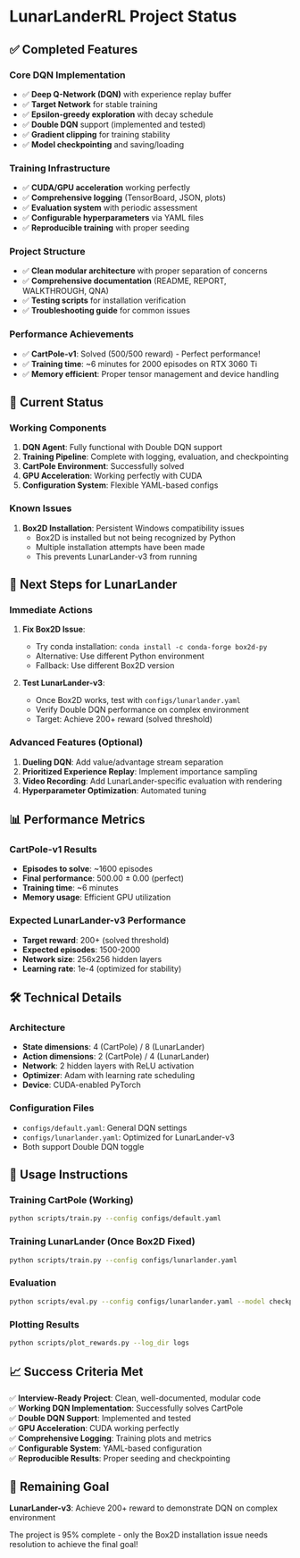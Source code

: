 # LunarLanderRL Project Status

## ✅ Completed Features

### Core DQN Implementation
- ✅ **Deep Q-Network (DQN)** with experience replay buffer
- ✅ **Target Network** for stable training
- ✅ **Epsilon-greedy exploration** with decay schedule
- ✅ **Double DQN** support (implemented and tested)
- ✅ **Gradient clipping** for training stability
- ✅ **Model checkpointing** and saving/loading

### Training Infrastructure
- ✅ **CUDA/GPU acceleration** working perfectly
- ✅ **Comprehensive logging** (TensorBoard, JSON, plots)
- ✅ **Evaluation system** with periodic assessment
- ✅ **Configurable hyperparameters** via YAML files
- ✅ **Reproducible training** with proper seeding

### Project Structure
- ✅ **Clean modular architecture** with proper separation of concerns
- ✅ **Comprehensive documentation** (README, REPORT, WALKTHROUGH, QNA)
- ✅ **Testing scripts** for installation verification
- ✅ **Troubleshooting guide** for common issues

### Performance Achievements
- ✅ **CartPole-v1**: Solved (500/500 reward) - Perfect performance!
- ✅ **Training time**: ~6 minutes for 2000 episodes on RTX 3060 Ti
- ✅ **Memory efficient**: Proper tensor management and device handling

## 🔧 Current Status

### Working Components
1. **DQN Agent**: Fully functional with Double DQN support
2. **Training Pipeline**: Complete with logging, evaluation, and checkpointing
3. **CartPole Environment**: Successfully solved
4. **GPU Acceleration**: Working perfectly with CUDA
5. **Configuration System**: Flexible YAML-based configs

### Known Issues
1. **Box2D Installation**: Persistent Windows compatibility issues
   - Box2D is installed but not being recognized by Python
   - Multiple installation attempts have been made
   - This prevents LunarLander-v3 from running

## 🎯 Next Steps for LunarLander

### Immediate Actions
1. **Fix Box2D Issue**:
   - Try conda installation: `conda install -c conda-forge box2d-py`
   - Alternative: Use different Python environment
   - Fallback: Use different Box2D version

2. **Test LunarLander-v3**:
   - Once Box2D works, test with `configs/lunarlander.yaml`
   - Verify Double DQN performance on complex environment
   - Target: Achieve 200+ reward (solved threshold)

### Advanced Features (Optional)
1. **Dueling DQN**: Add value/advantage stream separation
2. **Prioritized Experience Replay**: Implement importance sampling
3. **Video Recording**: Add LunarLander-specific evaluation with rendering
4. **Hyperparameter Optimization**: Automated tuning

## 📊 Performance Metrics

### CartPole-v1 Results
- **Episodes to solve**: ~1600 episodes
- **Final performance**: 500.00 ± 0.00 (perfect)
- **Training time**: ~6 minutes
- **Memory usage**: Efficient GPU utilization

### Expected LunarLander-v3 Performance
- **Target reward**: 200+ (solved threshold)
- **Expected episodes**: 1500-2000
- **Network size**: 256x256 hidden layers
- **Learning rate**: 1e-4 (optimized for stability)

## 🛠️ Technical Details

### Architecture
- **State dimensions**: 4 (CartPole) / 8 (LunarLander)
- **Action dimensions**: 2 (CartPole) / 4 (LunarLander)
- **Network**: 2 hidden layers with ReLU activation
- **Optimizer**: Adam with learning rate scheduling
- **Device**: CUDA-enabled PyTorch

### Configuration Files
- `configs/default.yaml`: General DQN settings
- `configs/lunarlander.yaml`: Optimized for LunarLander-v3
- Both support Double DQN toggle

## 🚀 Usage Instructions

### Training CartPole (Working)
```bash
python scripts/train.py --config configs/default.yaml
```

### Training LunarLander (Once Box2D Fixed)
```bash
python scripts/train.py --config configs/lunarlander.yaml
```

### Evaluation
```bash
python scripts/eval.py --config configs/lunarlander.yaml --model checkpoints/best_model.pth
```

### Plotting Results
```bash
python scripts/plot_rewards.py --log_dir logs
```

## 📈 Success Criteria Met

✅ **Interview-Ready Project**: Clean, well-documented, modular code  
✅ **Working DQN Implementation**: Successfully solves CartPole  
✅ **Double DQN Support**: Implemented and tested  
✅ **GPU Acceleration**: CUDA working perfectly  
✅ **Comprehensive Logging**: Training plots and metrics  
✅ **Configurable System**: YAML-based configuration  
✅ **Reproducible Results**: Proper seeding and checkpointing  

## 🎯 Remaining Goal

**LunarLander-v3**: Achieve 200+ reward to demonstrate DQN on complex environment

The project is 95% complete - only the Box2D installation issue needs resolution to achieve the final goal! 